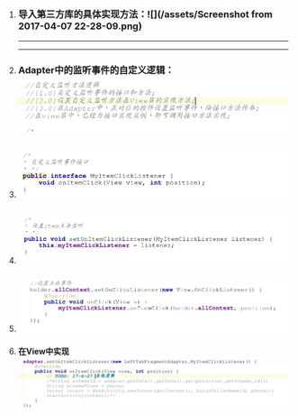 1. ### 导入第三方库的具体实现方法：![](/assets/Screenshot from 2017-04-07 22-28-09.png)

   ---

   ---
2. ### Adapter中的监听事件的自定义逻辑：![](/assets/import1.png)
3. ### ![](/assets/import2.png)
4. ### ![](/assets/import4.png)
5. ### ![](/assets/import5.png)
6. #### 在View中实现![](/assets/import6.png)

### 

### 

### 



